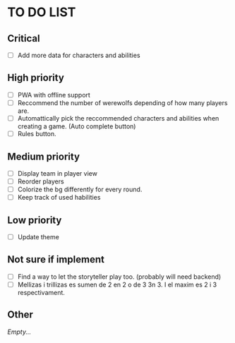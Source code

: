 # TO DO LIST

## Critical

- [ ] Add more data for characters and abilities

## High priority

- [ ] PWA with offline support
- [ ] Reccommend the number of werewolfs depending of how many players are.
- [ ] Automattically pick the reccommended characters and abilities when creating a game. (Auto complete button)
- [ ] Rules button.

## Medium priority

- [ ] Display team in player view
- [ ] Reorder players
- [ ] Colorize the bg differently for every round.
- [ ] Keep track of used habilities

## Low priority

- [ ] Update theme

## Not sure if implement

- [ ] Find a way to let the storyteller play too. (probably will need backend)
- [ ] Mellizas i trillizas es sumen de 2 en 2 o de 3 3n 3. I el maxim es 2 i 3 respectivament.

## Other

_Empty..._
